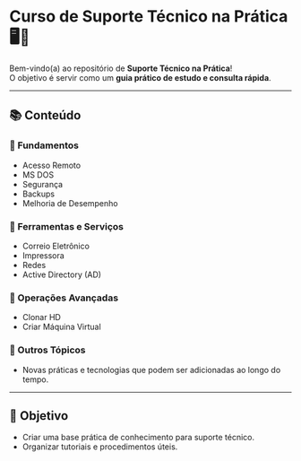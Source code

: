 # Curso de Suporte Técnico na Prática 🖥️🔧

Bem-vindo(a) ao repositório de **Suporte Técnico na Prática**!  
O objetivo é servir como um **guia prático de estudo e consulta rápida**.

---

## 📚 Conteúdo

### 🔹 Fundamentos
- Acesso Remoto
- MS DOS
- Segurança
- Backups
- Melhoria de Desempenho

### 🔹 Ferramentas e Serviços
- Correio Eletrônico
- Impressora
- Redes
- Active Directory (AD)

### 🔹 Operações Avançadas
- Clonar HD
- Criar Máquina Virtual

### 🔹 Outros Tópicos
- Novas práticas e tecnologias que podem ser adicionadas ao longo do tempo.

---

## 🎯 Objetivo
- Criar uma base prática de conhecimento para suporte técnico.  
- Organizar tutoriais e procedimentos úteis.  
